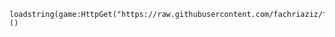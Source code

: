 <pre><code>loadstring(game:HttpGet("https://raw.githubusercontent.com/fachriaziz/fishit/main/hz_fishit.lua"))()</code></pre>
